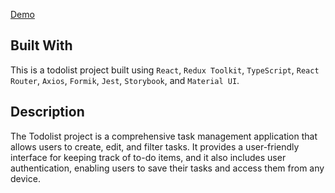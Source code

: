 [Demo](https://KirillDolzhenkov.github.io/todolist)

## Built With
This is a todolist project built using `React`, `Redux Toolkit`, `TypeScript`, `React Router`, `Axios`, `Formik`, `Jest`, `Storybook`, and `Material UI`.

## Description
The Todolist project is a comprehensive task management application that allows users to create, edit, and filter tasks. It provides a user-friendly interface for keeping track of to-do items, and it also includes user authentication, enabling users to save their tasks and access them from any device.
